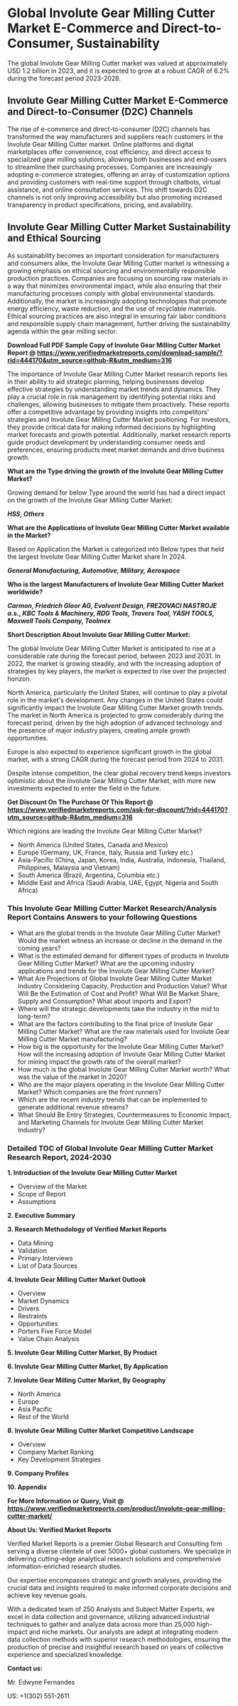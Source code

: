 <h1>Global Involute Gear Milling Cutter Market E-Commerce and Direct-to-Consumer, Sustainability</h1><p class=""><p>The global Involute Gear Milling Cutter market was valued at approximately USD 1.2 billion in 2023, and it is expected to grow at a robust CAGR of 6.2% during the forecast period 2023-2028.</p><h2>Involute Gear Milling Cutter Market E-Commerce and Direct-to-Consumer (D2C) Channels</h2><p>The rise of e-commerce and direct-to-consumer (D2C) channels has transformed the way manufacturers and suppliers reach customers in the Involute Gear Milling Cutter market. Online platforms and digital marketplaces offer convenience, cost efficiency, and direct access to specialized gear milling solutions, allowing both businesses and end-users to streamline their purchasing processes. Companies are increasingly adopting e-commerce strategies, offering an array of customization options and providing customers with real-time support through chatbots, virtual assistance, and online consultation services. This shift towards D2C channels is not only improving accessibility but also promoting increased transparency in product specifications, pricing, and availability.</p><h2>Involute Gear Milling Cutter Market Sustainability and Ethical Sourcing</h2><p>As sustainability becomes an important consideration for manufacturers and consumers alike, the Involute Gear Milling Cutter market is witnessing a growing emphasis on ethical sourcing and environmentally responsible production practices. Companies are focusing on sourcing raw materials in a way that minimizes environmental impact, while also ensuring that their manufacturing processes comply with global environmental standards. Additionally, the market is increasingly adopting technologies that promote energy efficiency, waste reduction, and the use of recyclable materials. Ethical sourcing practices are also integral in ensuring fair labor conditions and responsible supply chain management, further driving the sustainability agenda within the gear milling sector.</p></p><p class=""><strong>Download Full PDF Sample Copy of Involute Gear Milling Cutter Market Report @ <a href="https://www.verifiedmarketreports.com/download-sample/?rid=444170&utm_source=github-R&utm_medium=316" target="_blank">https://www.verifiedmarketreports.com/download-sample/?rid=444170&utm_source=github-R&utm_medium=316</a></strong></p><p>The importance of&nbsp;Involute Gear Milling Cutter Market research reports lies in their ability to aid strategic planning, helping businesses develop effective strategies by understanding market trends and dynamics. They play a crucial role in risk management by identifying potential risks and challenges, allowing businesses to mitigate them proactively. These reports offer a competitive advantage by providing insights into competitors' strategies and Involute Gear Milling Cutter Market positioning. For investors, they provide critical data for making informed decisions by highlighting market forecasts and growth potential. Additionally, market research reports guide product development by understanding consumer needs and preferences, ensuring products meet market demands and drive business growth.</p><p><strong>What are the&nbsp;Type driving the growth of the Involute Gear Milling Cutter Market?</strong></p><p id="" class="">Growing demand for below Type around the world has had a direct impact on the growth of the Involute Gear Milling Cutter Market:</p><p class=""><em><strong>HSS, Others</strong></em></p><p class=""><strong>What are the&nbsp;Applications&nbsp;of Involute Gear Milling Cutter Market available in the Market?</strong></p><p id="" class="">Based on Application the Market is categorized into Below types that held the largest Involute Gear Milling Cutter Market share In 2024.</p><p class=""><em><strong>General Manufacturing, Automotive, Military, Aerospace</strong></em></p><p class=""><strong>Who is the largest Manufacturers of Involute Gear Milling Cutter Market worldwide?</strong></p><p><em><strong>Carmon, Friedrich Gloor AG, Evolvent Design, FREZOVACI NASTROJE a.s., KBC Tools & Machinery, RDG Tools, Travers Tool, YASH TOOLS, Maxwell Tools Company, Toolmex</strong></em></p><p id="" class=""><strong>Short Description About Involute Gear Milling Cutter Market:</strong></p><p>The global Involute Gear Milling Cutter Market is anticipated to rise at a considerable rate during the forecast period, between 2023 and 2031. In 2022, the market is growing steadily, and with the increasing adoption of strategies by key players, the market is expected to rise over the projected horizon.</p><p>North America, particularly the United States, will continue to play a pivotal role in the market's development. Any changes in the United States could significantly impact the Involute Gear Milling Cutter Market growth trends. The market in North America is projected to grow considerably during the forecast period, driven by the high adoption of advanced technology and the presence of major industry players, creating ample growth opportunities.</p><p>Europe is also expected to experience significant growth in the global market, with a strong CAGR during the forecast period from 2024 to 2031.</p><p>Despite intense competition, the clear global recovery trend keeps investors optimistic about the Involute Gear Milling Cutter Market, with more new investments expected to enter the field in the future.</p><p id="" class=""><strong>Get Discount On The Purchase Of This Report @ <a href="https://www.verifiedmarketreports.com/ask-for-discount/?rid=444170?utm_source=github-R&utm_medium=316" target="_blank">https://www.verifiedmarketreports.com/ask-for-discount/?rid=444170?utm_source=github-R&utm_medium=316</a></strong></p><p class="">Which regions are leading the Involute Gear Milling Cutter Market?</p><ul><li>North America (United States, Canada and Mexico)</li><li>Europe (Germany, UK, France, Italy, Russia and Turkey etc.)</li><li>Asia-Pacific (China, Japan, Korea, India, Australia, Indonesia, Thailand, Philippines, Malaysia and Vietnam)</li><li>South America (Brazil, Argentina, Columbia etc.)</li><li>Middle East and Africa (Saudi Arabia, UAE, Egypt, Nigeria and South Africa)</li></ul><h3 id="" class="">This Involute Gear Milling Cutter Market Research/Analysis Report Contains Answers to your following Questions</h3><ul><li>What are the global trends in the Involute Gear Milling Cutter Market? Would the market witness an increase or decline in the demand in the coming years?</li><li>What is the estimated demand for different types of products in Involute Gear Milling Cutter Market? What are the upcoming industry applications and trends for the Involute Gear Milling Cutter Market?</li><li>What Are Projections of Global Involute Gear Milling Cutter Market Industry Considering Capacity, Production and Production Value? What Will Be the Estimation of Cost and Profit? What Will Be Market Share, Supply and Consumption? What about imports and Export?</li><li>Where will the strategic developments take the industry in the mid to long-term?</li><li>What are the factors contributing to the final price of Involute Gear Milling Cutter Market? What are the raw materials used for Involute Gear Milling Cutter Market manufacturing?</li><li>How big is the opportunity for the Involute Gear Milling Cutter Market? How will the increasing adoption of Involute Gear Milling Cutter Market for mining impact the growth rate of the overall market?</li><li>How much is the global Involute Gear Milling Cutter Market worth? What was the value of the market In 2020?</li><li>Who are the major players operating in the Involute Gear Milling Cutter Market? Which companies are the front runners?</li><li>Which are the recent industry trends that can be implemented to generate additional revenue streams?</li><li>What Should Be Entry Strategies, Countermeasures to Economic Impact, and Marketing Channels for Involute Gear Milling Cutter Market Industry?</li></ul><h3 id="" class="">Detailed TOC of Global Involute Gear Milling Cutter Market Research Report, 2024-2030</h3><p id="" class=""><strong>1. Introduction of the Involute Gear Milling Cutter Market</strong></p><ul><li>Overview of the Market</li><li>Scope of Report</li><li>Assumptions</li></ul><p id="" class=""><strong>2. Executive Summary</strong></p><p id="" class=""><strong>3. Research Methodology of Verified Market Reports</strong></p><ul><li>Data Mining</li><li>Validation</li><li>Primary Interviews</li><li>List of Data Sources</li></ul><p id="" class=""><strong>4. Involute Gear Milling Cutter Market Outlook</strong></p><ul><li>Overview</li><li>Market Dynamics</li><li>Drivers</li><li>Restraints</li><li>Opportunities</li><li>Porters Five Force Model</li><li>Value Chain Analysis</li></ul><p id="" class=""><strong>5. Involute Gear Milling Cutter Market, By Product</strong></p><p id="" class=""><strong>6. Involute Gear Milling Cutter Market, By Application</strong></p><p id="" class=""><strong>7. Involute Gear Milling Cutter Market, By Geography</strong></p><ul><li>North America</li><li>Europe</li><li>Asia Pacific</li><li>Rest of the World</li></ul><p id="" class=""><strong>8. Involute Gear Milling Cutter Market Competitive Landscape</strong></p><ul><li>Overview</li><li>Company Market Ranking</li><li>Key Development Strategies</li></ul><p id="" class=""><strong>9. Company Profiles</strong></p><p id="" class=""><strong>10. Appendix</strong></p><p id="" class=""><strong>For More Information or Query, Visit @ <a href="https://www.verifiedmarketreports.com/product/involute-gear-milling-cutter-market/" target="_blank">https://www.verifiedmarketreports.com/product/involute-gear-milling-cutter-market/</a></strong></p><p id="" class=""><strong>About Us: Verified Market Reports</strong></p><p id="" class="">Verified Market Reports is a premier Global Research and Consulting firm serving a diverse clientele of over 5000+ global customers. We specialize in delivering cutting-edge analytical research solutions and comprehensive information-enriched research studies.</p><p id="" class="">Our expertise encompasses strategic and growth analyses, providing the crucial data and insights required to make informed corporate decisions and achieve key revenue goals.</p><p id="" class="">With a dedicated team of 250 Analysts and Subject Matter Experts, we excel in data collection and governance, utilizing advanced industrial techniques to gather and analyze data across more than 25,000 high-impact and niche markets. Our analysts are adept at integrating modern data collection methods with superior research methodologies, ensuring the production of precise and insightful research based on years of collective experience and specialized knowledge.</p><p id="" class=""><strong>Contact us:</strong></p><p id="" class="">Mr. Edwyne Fernandes</p><p id="" class="">US: +1(302) 551-2611</p>